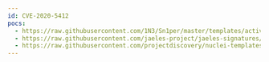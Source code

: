 ```yaml
---
id: CVE-2020-5412
pocs:
  - https://raw.githubusercontent.com/1N3/Sn1per/master/templates/active/CVE-2020-5412_-_Full-read_SSRF_in_Spring_Cloud_Netflix.sh
  - https://raw.githubusercontent.com/jaeles-project/jaeles-signatures/master/cves/spring-cloud-ssrf-cve-2020-5412.yaml
  - https://raw.githubusercontent.com/projectdiscovery/nuclei-templates/master/cves/2020/CVE-2020-5412.yaml
---
```

